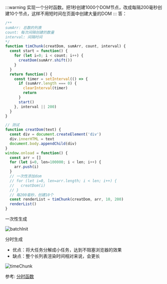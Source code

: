 :::warning
实现一个分时函数。把1秒创建1000个DOM节点，改成每隔200毫秒创建10个节点，这样不用短时间在页面中创建大量的DOM
:::
答：
```js
/**
sumArr: 总数的列表
count: 每次间隔创建的数量
interval: 间隔时间
*/
function timChunk(creatDom, sumArr, count, interval) {
  const start = function() {
    for (let i=0; i < count; i++) {
      creatDom(sumArr.shift())
    }
  }
  return function() {
    const timer = setInterval(() => {
      if (sumArr.length === 0) {
        clearInterval(timer)
        return
      }
      start()
    }, interval || 200)
  }
}

// 测试
function creatDom(text) {
  const div = document.createElement('div')
  div.innerHTML = text
  document.body.appendChild(div)
}
window.onload = function() {
  const arr = []
  for (let i=0, len=100000; i < len; i++) {
    arr.push(i)
  }
  // 一次性添加dom
  // for (let i=0, len=arr.length; i < len; i++) {
  //   creatDom(i)
  // }
  // 每200毫秒，创建10个
  const renderList = timChunk(creatDom, arr, 10, 200)
  renderList()
}
```
一次性生成

![batchInit](@assets/basic/code_write/13.png)

分时生成
* 优点：将大任务分解成小任务，达到不阻塞浏览器的效果
* 缺点：整个长列表渲染时间相对来说，会更长

![timeChunk](@assets/basic/code_write/14.png)

参考:
[分时函数](https://segmentfault.com/a/1190000040143919?utm_source=tag-newest)